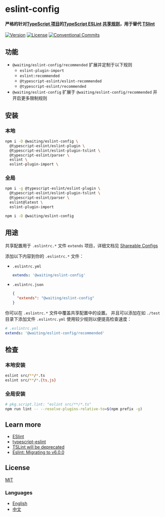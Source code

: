 # eslint-config

#### 严格的针对[TypeScript 项目](https://github.com/Microsoft/TypeScript)的[TypeScript ESLint](https://github.com/typescript-eslint/typescript-eslint) [共享规则](https://eslint.org/docs/developer-guide/shareable-configs)，用于替代 [TSlint](https://github.com/palantir/tslint)

[![Version](https://img.shields.io/npm/v/@waiting/eslint-config.svg)](https://www.npmjs.com/package/@waiting/eslint-config)
[![License](https://img.shields.io/badge/license-MIT-blue.svg)](https://opensource.org/licenses/MIT)
[![Conventional Commits](https://img.shields.io/badge/Conventional%20Commits-1.0.0-yellow.svg)](https://conventionalcommits.org)


## 功能
- `@waiting/eslint-config/recommended` 扩展并定制于以下规则
  - `eslint-plugin-import`
  - `eslint:recommended`
  - `@typescript-eslint/eslint-recommended`
  - `@typescript-eslint/recommended`
- `@waiting/eslint-config` 扩展于 `@waiting/eslint-config/recommended` 并开启更多限制规则


## 安装

### 本地
```sh
npm i -D @waiting/eslint-config \
  @typescript-eslint/eslint-plugin \
  @typescript-eslint/eslint-plugin-tslint \
  @typescript-eslint/parser \
  eslint \
  eslint-plugin-import \
```

### 全局
```sh
npm i -g @typescript-eslint/eslint-plugin \
  @typescript-eslint/eslint-plugin-tslint \
  @typescript-eslint/parser \
  eslint@latest \
  eslint-plugin-import

npm i -D @waiting/eslint-config 
```


## 用途
共享配置用于 `.eslintrc.*` 文件 `extends` 项目，详细文档见 [Shareable Configs](https://cn.eslint.org/docs/developer-guide/shareable-configs)

添加以下内容到你的 `.eslintrc.*` 文件：
- `.eslintrc.yml` 
  ```yml
  extends: '@waiting/eslint-config' 
  ```
- `.eslintrc.json` 
  ```json
  {
    "extends": "@waiting/eslint-config"
  }
  ```

你可以在 `.eslintrc.*` 文件中覆盖共享配置中的设置。
并且可以添加在如 `./test` 目录下添加文件 `.eslintrc.yml` 使用较少规则以便提高检查速度：
```yml
# .eslintrc.yml
extends: '@waiting/eslint-config/recommended'
```


## 检查

### 本地安装
```sh
eslint src/**/*.ts
eslint src/**/*.{ts,js}
```

### 全局安装
```sh
# pkg.script.lint: "eslint src/**/*.ts"
npm run lint -- --resolve-plugins-relative-to=$(npm prefix -g)
```

## Learn more
- [ESlint](https://cn.eslint.org/)
- [typescript-eslint](https://github.com/typescript-eslint/typescript-eslint)
- [TSLint will be deprecated](https://github.com/palantir/tslint/issues/4534)
- [Eslint: Migrating to v6.0.0](https://eslint.org/docs/user-guide/migrating-to-6.0.0#package-loading-simplification)


## License
[MIT](LICENSE)


### Languages
- [English](README.md)
- [中文](README.zh-CN.md)
